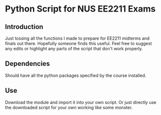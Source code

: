 # Python Script for NUS EE2211 Exams

## Introduction
Just tossing all the functions I made to prepare for EE2211 midterms and finals out there. Hopefully someone finds this useful. Feel free to suggest any edits or highlight any parts of the script that don't work properly.

## Dependencies
Should have all the python packages specified by the course installed.

## Use
Download the module and import it into your own script. Or just directly use the downloaded script for your own working like some monster.
